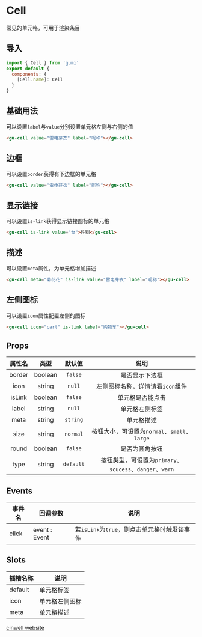 # Cell

常见的单元格，可用于渲染条目

<div class="mdoc">
<div class="mdoc-main">

## 导入

```js
import { Cell } from 'gumi'
export default {
  components: {
    [Cell.name]: Cell
  }
}
```

## 基础用法

可以设置`label`与`value`分别设置单元格左侧与右侧的值

```html
<gu-cell value="雷电芽衣" label="昵称"></gu-cell>
```

## 边框

可以设置`border`获得有下边框的单元格

```html
<gu-cell value="雷电芽衣" label="昵称"></gu-cell>
```

## 显示链接

可以设置`is-link`获得显示链接图标的单元格

```html
<gu-cell is-link value="女">性别</gu-cell>
```

## 描述

可以设置`meta`属性，为单元格增加描述

```html
<gu-cell meta="菊花花" is-link value="雷电芽衣" label="昵称"></gu-cell>
```

## 左侧图标

可以设置`icon`属性配置左侧的图标

```html
<gu-cell icon="cart" is-link label="购物车"></gu-cell>
```

## Props 

| 属性名 |  类型   |  默认值   |                           说明                           |
| :----: | :-----: | :-------: | :------------------------------------------------------: |
| border | boolean |  `false`  |                      是否显示下边框                      |
|  icon  | string  |  `null`   |             左侧图标名称，详情请看`icon`组件             |
| isLink | boolean |  `false`  |                     单元格是否能点击                     |
| label  | string  |  `null`   |                      单元格左侧标签                      |
|  meta  | string  | `string`  |                        单元格描述                        |
|  size  | string  | `normal`  |       按钮大小，可设置为`normal`、`small`、`large`       |
| round  | boolean |  `false`  |                      是否为圆角按钮                      |
|  type  | string  | `default` | 按钮类型，可设置为`primary`、`scucess`、`danger`、`warn` |



## Events

| 事件名 | 回调参数      | 说明                                         |
| ------ | ------------- | -------------------------------------------- |
| click  | event : Event | 若`isLink`为`true`，则点击单元格时触发该事件 |



## Slots 

| 插槽名称 | 说明           |
| -------- | -------------- |
| default  | 单元格标签     |
| icon     | 单元格左侧图标 |
| meta     | 单元格描述     |



</div>

<div class="mdoc-section">



[cinwell website](http://localhost:8080/#/base/cell ':include :type=iframe frameborder=no')

</div>

</div>